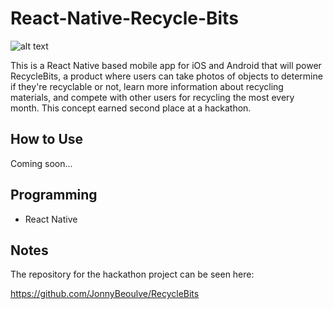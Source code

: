 # React-Native-Recycle-Bits

![alt text](https://i.imgur.com/l6EeD9d.png)

This is a React Native based mobile app for iOS and Android that will power RecycleBits, a product where users can take photos of objects to determine if they're recyclable or not, learn more information about recycling materials, and compete with other users for recycling the most every month. This concept earned second place at a hackathon.

## How to Use
Coming soon...

## Programming
* React Native

## Notes
The repository for the hackathon project can be seen here:

https://github.com/JonnyBeoulve/RecycleBits
